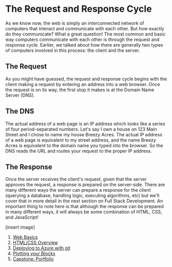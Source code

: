 # The Request and Response Cycle

As we know now, the web is simply an interconnected network of computers that interact and communicate with each other. But how exactly do they communicate? What a great question! The most common and basic way computers communicate with each other is through the request and response cycle. Earlier, we talked about how there are generally two types of computers involved in this process: the client and the server.

## The Request
As you might have guessed, the request and response cycle begins with the client making a request by entering an address into a web browser. Once the request is on its way, the first stop it makes is at the Domain Name Server (DNS).

## The DNS
The actual address of a web page is an IP address which looks like a series of four period-separated numbers. Let's say I own a house on 123 Main Street and I chose to name my house Breezy Acres. The actual IP address of a web page is equivalent to my street address, and the name Breezy Acres is equivalent to the domain name you typed into the browser. So the DNS reads the URL and routes your request to the proper IP address.

## The Response
Once the server receives the client's request, given that the server approves the request, a response is prepared on the server-side. There are many different ways the server can prepare a response for the client (querying a database, handling logic, executing algorithms, etc) but we'll cover that in more detail in the next section on Full Stack Development. An important thing to note here is that although the response can be prepared in many different ways, it will always be some combination of HTML, CSS, and JavaScript!

[insert image]


1. [Web Basics](./web_basics.md)
2. [HTML/CSS Overview](./html_css.md)
3. [Deploying to Azure with git](./deploy.md)
4. [Plotting your Blocks](./plotting_your_blox.md)
5. [Capstone: Portfolio](./portfolio.md)
